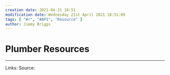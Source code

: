 ```yaml
---
creation date: 2021-04-21 18:51
modification date: Wednesday 21st April 2021 18:51:09
tags: [ "#r", "#API", "Resource" ]
author: Jimmy Briggs
---
```


# Plumber Resources

***
Links: 
Source:

